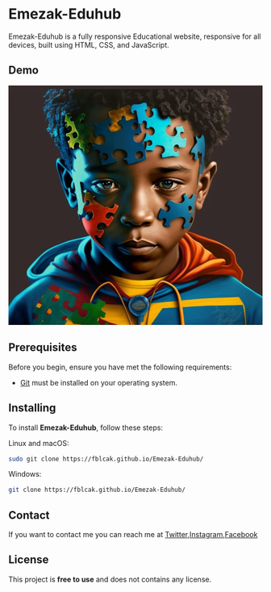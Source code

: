 # Emezak-Eduhub

Emezak-Eduhub
  is a fully responsive Educational website, responsive for all devices, built using HTML, CSS, and JavaScript.

## Demo

![Emezak-Eduhub](./reADme-images/blog2.JPG)


## Prerequisites

Before you begin, ensure you have met the following requirements:

* [Git](https://git-scm.com/downloads "Download Git") must be installed on your operating system.

## Installing

To install **Emezak-Eduhub**, follow these steps:

Linux and macOS:

```bash
sudo git clone https://fblcak.github.io/Emezak-Eduhub/
```

Windows:

```bash
git clone https://fblcak.github.io/Emezak-Eduhub/
```

## Contact

If you want to contact me you can reach me at [Twitter](https://www.twitter.com/Freddyblcak),[Instagram](https://www.instagram.com/freddyalabaster),[Facebook](https://www.facebook.com/FrederickKojoAdzoho)

## License

This project is **free to use** and does not contains any license.
